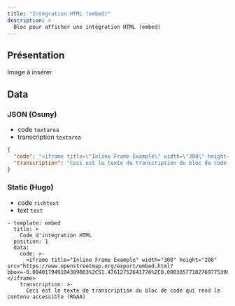 ```yaml
---
title: "Intégration HTML (embed)"
description: >
  Bloc pour afficher une intégration HTML (embed)
---
```


## Présentation

Image à insérer


## Data

### JSON (Osuny)

* code ```textarea```
* transcription ```textarea```

```json
{
  "code": "<iframe title=\"Inline Frame Example\" width=\"300\" height=\"200\" src=\"https://www.openstreetmap.org/export/embed.html?bbox=-0.004017949104309083%2C51.47612752641776%2C0.00030577182769775396%2C51.478569861898606&layer=mapnik\"></iframe>",
  "transcription": "Ceci est le texte de transcription du bloc de code qui rend le contenu accessible (RGAA)"
}
```

### Static (Hugo)

* code ```richtext```
* text ```text```

```
- template: embed
  title: >
    Code d'intégration HTML
  position: 1
  data:
    code: >-
      <iframe title="Inline Frame Example" width="300" height="200" src="https://www.openstreetmap.org/export/embed.html?bbox=-0.004017949104309083%2C51.47612752641776%2C0.00030577182769775396%2C51.478569861898606&amp;layer=mapnik"></iframe>
    transcription: >-
      Ceci est le texte de transcription du bloc de code qui rend le contenu accessible (RGAA)
```
